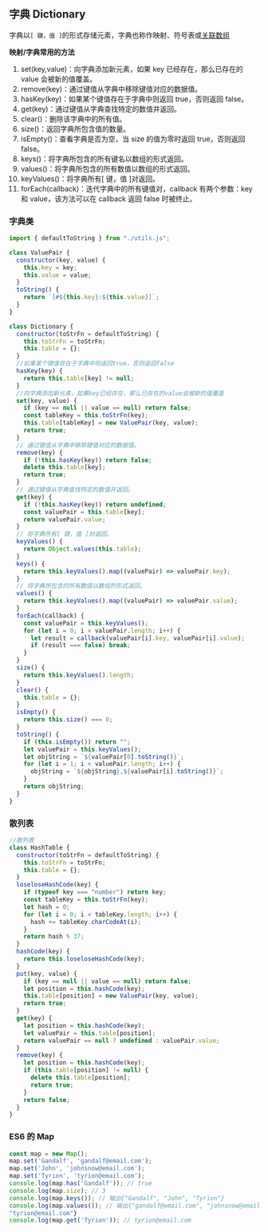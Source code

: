 ## 字典 Dictionary

字典以`[ 键，值 ]`的形式存储元素，字典也称作映射、符号表或[关联数组](https://zh.wikipedia.org/wiki/%E5%85%B3%E8%81%94%E6%95%B0%E7%BB%84)

**映射/字典常用的方法**

1. set(key,value)：向字典添加新元素，如果 key 已经存在，那么已存在的 value 会被新的值覆盖。
2. remove(key)：通过键值从字典中移除键值对应的数据值。
3. hasKey(key)：如果某个键值存在于字典中则返回 true，否则返回 false。
4. get(key)：通过键值从字典查找特定的数值并返回。
5. clear()：删除该字典中的所有值。
6. size()：返回字典所包含值的数量。
7. isEmpty()：查看字典是否为空，当 size 的值为零时返回 true，否则返回 false。
8. keys()：将字典所包含的所有键名以数组的形式返回。
9. values()：将字典所包含的所有数值以数组的形式返回。
10. keyValues()：将字典所有[ 键，值 ]对返回。
11. forEach(callback)：迭代字典中的所有键值对，callback 有两个参数：key 和 value，该方法可以在 callback 返回 false 时被终止。

### 字典类

```js
import { defaultToString } from "./utils.js";

class ValuePair {
  constructor(key, value) {
    this.key = key;
    this.value = value;
  }
  toString() {
    return `[#${this.key}:${this.value}]`;
  }
}

class Dictionary {
  constructor(toStrFn = defaultToString) {
    this.toStrFn = toStrFn;
    this.table = {};
  }
  //如果某个键值存在于字典中则返回true，否则返回false
  hasKey(key) {
    return this.table[key] != null;
  }
  //向字典添加新元素，如果key已经存在，那么已存在的value会被新的值覆盖
  set(key, value) {
    if (key == null || value == null) return false;
    const tableKey = this.toStrFn(key);
    this.table[tableKey] = new ValuePair(key, value);
    return true;
  }
  // 通过键值从字典中移除键值对应的数据值。
  remove(key) {
    if (!this.hasKey(key)) return false;
    delete this.table[key];
    return true;
  }
  // 通过键值从字典查找特定的数值并返回。
  get(key) {
    if (!this.hasKey(key)) return undefined;
    const valuePair = this.table[key];
    return valuePair.value;
  }
  // 将字典所有[ 键，值 ]对返回。
  keyValues() {
    return Object.values(this.table);
  }
  keys() {
    return this.keyValues().map((valuePair) => valuePair.key);
  }
  // 将字典所包含的所有数值以数组的形式返回。
  values() {
    return this.keyValues().map((valuePair) => valuePair.value);
  }
  forEach(callback) {
    const valuePair = this.keyValues();
    for (let i = 0; i < valuePair.length; i++) {
      let result = callback(valuePair[i].key, valuePair[i].value);
      if (result === false) break;
    }
  }
  size() {
    return this.keyValues().length;
  }
  clear() {
    this.table = {};
  }
  isEmpty() {
    return this.size() === 0;
  }
  toString() {
    if (this.isEmpty()) return "";
    let valuePair = this.keyValues();
    let objString = `${valuePair[0].toString()}`;
    for (let i = 1; i < valuePair.length; i++) {
      objString = `${objString},${valuePair[i].toString()}`;
    }
    return objString;
  }
}
```

### 散列表

```js
//散列表
class HashTable {
  constructor(toStrFn = defaultToString) {
    this.toStrFn = toStrFn;
    this.table = {};
  }
  loseloseHashCode(key) {
    if (typeof key === "number") return key;
    const tableKey = this.toStrFn(key);
    let hash = 0;
    for (let i = 0; i < tableKey.length; i++) {
      hash += tableKey.charCodeAt(i);
    }
    return hash % 37;
  }
  hashCode(key) {
    return this.loseloseHashCode(key);
  }
  put(key, value) {
    if (key == null || value == null) return false;
    let position = this.hashCode(key);
    this.table[position] = new ValuePair(key, value);
    return true;
  }
  get(key) {
    let position = this.hashCode(key);
    let valuePair = this.table[position];
    return valuePair == null ? undefined : valuePair.value;
  }
  remove(key) {
    let position = this.hashCode(key);
    if (this.table[position] != null) {
      delete this.table[position];
      return true;
    }
    return false;
  }
}
```

### ES6 的 Map

```js
const map = new Map();
map.set('Gandalf', 'gandalf@email.com');
map.set('John', 'johnsnow@email.com');
map.set('Tyrion', 'tyrion@email.com');
console.log(map.has('Gandalf')); // true
console.log(map.size); // 3
console.log(map.keys()); // 输出{"Gandalf", "John", "Tyrion"}
console.log(map.values()); // 输出{"gandalf@email.com", "johnsnow@email.com",
"tyrion@email.com"}
console.log(map.get('Tyrion')); // tyrion@email.com
```
